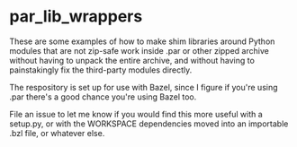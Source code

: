 # par_lib_wrappers

These are some examples of how to make shim libraries around Python
modules that are not zip-safe work inside .par or other zipped
archive without having to unpack the entire archive, and without
having to painstakingly fix the third-party modules directly.

The respository is set up for use with Bazel, since I figure if you're
using .par there's a good chance you're using Bazel too.

File an issue to let me know if you would find this more useful with a
setup.py, or with the WORKSPACE dependencies moved into an importable
.bzl file, or whatever else.
